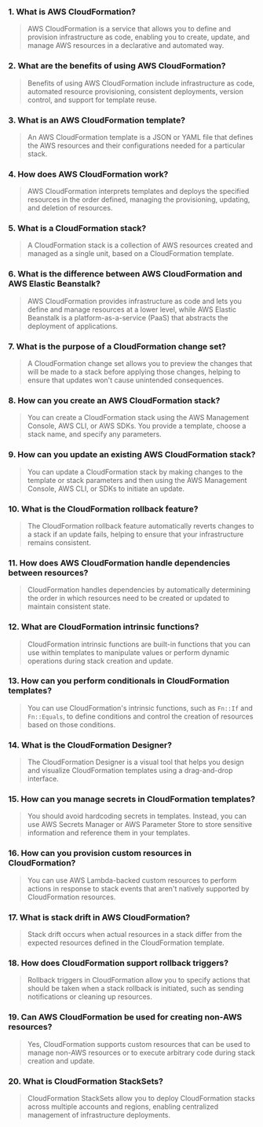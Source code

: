 ### 1. What is AWS CloudFormation?
> AWS CloudFormation is a service that allows you to define and provision infrastructure as code, enabling you to create, update, and manage AWS resources in a declarative and automated way.

### 2. What are the benefits of using AWS CloudFormation?
> Benefits of using AWS CloudFormation include infrastructure as code, automated resource provisioning, consistent deployments, version control, and support for template reuse.

### 3. What is an AWS CloudFormation template?
> An AWS CloudFormation template is a JSON or YAML file that defines the AWS resources and their configurations needed for a particular stack.

### 4. How does AWS CloudFormation work?
> AWS CloudFormation interprets templates and deploys the specified resources in the order defined, managing the provisioning, updating, and deletion of resources.

### 5. What is a CloudFormation stack?
> A CloudFormation stack is a collection of AWS resources created and managed as a single unit, based on a CloudFormation template.

### 6. What is the difference between AWS CloudFormation and AWS Elastic Beanstalk?
> AWS CloudFormation provides infrastructure as code and lets you define and manage resources at a lower level, while AWS Elastic Beanstalk is a platform-as-a-service (PaaS) that abstracts the deployment of applications.

### 7. What is the purpose of a CloudFormation change set?
> A CloudFormation change set allows you to preview the changes that will be made to a stack before applying those changes, helping to ensure that updates won't cause unintended consequences.

### 8. How can you create an AWS CloudFormation stack?
> You can create a CloudFormation stack using the AWS Management Console, AWS CLI, or AWS SDKs. You provide a template, choose a stack name, and specify any parameters.

### 9. How can you update an existing AWS CloudFormation stack?
> You can update a CloudFormation stack by making changes to the template or stack parameters and then using the AWS Management Console, AWS CLI, or SDKs to initiate an update.

### 10. What is the CloudFormation rollback feature?
> The CloudFormation rollback feature automatically reverts changes to a stack if an update fails, helping to ensure that your infrastructure remains consistent.

### 11. How does AWS CloudFormation handle dependencies between resources?
> CloudFormation handles dependencies by automatically determining the order in which resources need to be created or updated to maintain consistent state.

### 12. What are CloudFormation intrinsic functions?
> CloudFormation intrinsic functions are built-in functions that you can use within templates to manipulate values or perform dynamic operations during stack creation and update.

### 13. How can you perform conditionals in CloudFormation templates?
> You can use CloudFormation's intrinsic functions, such as `Fn::If` and `Fn::Equals`, to define conditions and control the creation of resources based on those conditions.

### 14. What is the CloudFormation Designer?
> The CloudFormation Designer is a visual tool that helps you design and visualize CloudFormation templates using a drag-and-drop interface.

### 15. How can you manage secrets in CloudFormation templates?
> You should avoid hardcoding secrets in templates. Instead, you can use AWS Secrets Manager or AWS Parameter Store to store sensitive information and reference them in your templates.

### 16. How can you provision custom resources in CloudFormation?
> You can use AWS Lambda-backed custom resources to perform actions in response to stack events that aren't natively supported by CloudFormation resources.

### 17. What is stack drift in AWS CloudFormation?
> Stack drift occurs when actual resources in a stack differ from the expected resources defined in the CloudFormation template.

### 18. How does CloudFormation support rollback triggers?
> Rollback triggers in CloudFormation allow you to specify actions that should be taken when a stack rollback is initiated, such as sending notifications or cleaning up resources.

### 19. Can AWS CloudFormation be used for creating non-AWS resources?
> Yes, CloudFormation supports custom resources that can be used to manage non-AWS resources or to execute arbitrary code during stack creation and update.

### 20. What is CloudFormation StackSets?
> CloudFormation StackSets allow you to deploy CloudFormation stacks across multiple accounts and regions, enabling centralized management of infrastructure deployments.
